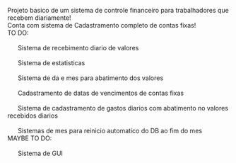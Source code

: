 Projeto basico de um sistema de controle financeiro para trabalhadores que recebem diariamente! <br />
Conta com sistema de Cadastramento completo de contas fixas! <br />
TO DO: <br />  
&nbsp;&nbsp;&nbsp;&nbsp;&nbsp;&nbsp;Sistema de recebimento diario de valores <br />  
&nbsp;&nbsp;&nbsp;&nbsp;&nbsp;&nbsp;Sistema de estatisticas <br />  
&nbsp;&nbsp;&nbsp;&nbsp;&nbsp;&nbsp;Sistema de da e mes para abatimento dos valores <br />  
&nbsp;&nbsp;&nbsp;&nbsp;&nbsp;&nbsp;Cadastramento de datas de vencimentos de contas fixas <br />  
&nbsp;&nbsp;&nbsp;&nbsp;&nbsp;&nbsp;Sistema de cadastramento de gastos diarios com abatimento no valores recebidos diarios <br />  
&nbsp;&nbsp;&nbsp;&nbsp;&nbsp;&nbsp;Sistemas de mes para reinicio automatico do DB ao fim do mes <br />
MAYBE TO DO: <br />  
&nbsp;&nbsp;&nbsp;&nbsp;&nbsp;&nbsp;Sistema de GUI <br />
